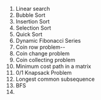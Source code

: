 1. Linear search
2. Bubble Sort
3. Insertion Sort
4. Selection Sort
5. Quick Sort
6. Dynamic Fibonacci Series
7. Coin row problem--
8. Coin change problem
9. Coin collecting problem
10. Minimum cost path in a matrix
11. 0/1 Knapsack Problem
12. Longest common subsequence
14. BFS
15. 
